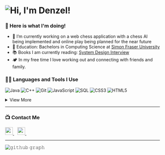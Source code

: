  # ![Hi, I'm Denzel!](https://readme-typing-svg.herokuapp.com?color=%2336BCF7&size=21+&duration=2000&center=true&vCenter=true&multiline=true&width=200&height=40&lines=-Hi%2C+I'm+Denzel!👋🏼;+;+)
 
### 🧰 Here is what I'm doing!  
- 🔭 I’m currently working on a web chess application with a chess AI being implemented and online play being planned for the near future
- 🤔 Education: Bachelors in Computing Science at [Simon Fraser University](https://www.sfu.ca/computing.html) 
- 📚 Books I am currently reading: [System Design Interview](https://www.amazon.ca/System-Design-Interview-insiders-Second/dp/B08CMF2CQF)
- 🏕️ In my free time I love working out and connecting with friends and family.


### 👨‍💻 Languages and Tools I Use
![Java](https://custom-icon-badges.herokuapp.com/badge/Java-05122A.svg?style=plastic&logo=java&logoColor=007396)
![C++](https://img.shields.io/badge/C++-black.svg?style=flat&logo=c%2B%2B)
![Git](https://img.shields.io/badge/Git-05122A?style=plastic&logo=Git&logoColor=F05032)
![JavaScript](https://img.shields.io/badge/JavaScript-05122A?style=plastic&logo=JavaScript&logoColor=F7DF1E)
![SQL](https://custom-icon-badges.herokuapp.com/badge/SQL-05122A?&style=plastic&logo=database&logoColor=025E8C)
![CSS3](https://img.shields.io/badge/CSS3-05122A?&style=plastic&logo=CSS3&logoColor=3776AB)
![HTML5](https://img.shields.io/badge/HTML5-05122A?&style=plastic&logo=HTML5&logoColor=F05032)

<details>
<summary>View More</summary>
<br />

<!-- ![Json](https://img.shields.io/badge/Json-000?&style=plastic&logo=Json&logoColor=white) -->
![Sass](https://img.shields.io/badge/Sass-000?&style=plastic&logo=sass&logoColor=FFC0CB)
![VSCode](https://img.shields.io/badge/VisualStudio-000?&style=plastic&logo=VisualStudio&logoColor=3776AB)
<!-- ![Androidstudio](https://img.shields.io/badge/AndroidStudio-000?&style=plastic&logo=Androidstudio&logoColor=23563D7C) -->
<!-- ![MSOffice](https://img.shields.io/badge/MSOffice-000?&style=plastic&logo=MicrosoftOffice&logoColor=F05032) -->
</details>

---

### 📺 Contact Me

<a
  href="https://www.linkedin.com/in/denzelnasol/">
    <img width="25px" src="https://www.vectorlogo.zone/logos/linkedin/linkedin-icon.svg" />
  </a>&ensp;
  <a href="mailto:denzelnasol@gmail.com">
  <img width="25px" src="https://www.vectorlogo.zone/logos/gmail/gmail-icon.svg" />
  </a>&ensp;

---

![𝚐𝚒𝚝𝚑𝚞𝚋 𝚐𝚛𝚊𝚙𝚑](https://github-readme-activity-graph.cyclic.app/graph?username=denzelnasol&theme=react-dark&hide_border=true)
<br />

<!--
![](http://github-profile-summary-cards.vercel.app/api/cards/profile-details?username=denzelnasol&theme=tokyonight)
<br />
![](http://github-profile-summary-cards.vercel.app/api/cards/most-commit-language?username=denzelnasol&theme=tokyonight)
<br />
![](http://github-profile-summary-cards.vercel.app/api/cards/productive-time?username=denzelnasol&theme=tokyonight&utcOffset=5)
-->

